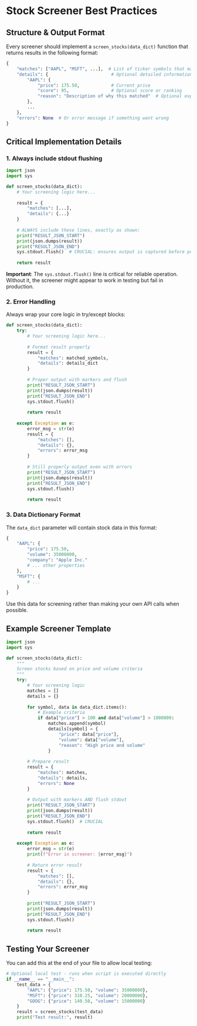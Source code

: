 # Stock Screener Best Practices

## Structure & Output Format

Every screener should implement a `screen_stocks(data_dict)` function that returns results in the following format:

```python
{
    "matches": ["AAPL", "MSFT", ...],  # List of ticker symbols that match criteria
    "details": {                        # Optional detailed information about matches
        "AAPL": {
            "price": 175.50,            # Current price
            "score": 95,                # Optional score or ranking
            "reason": "Description of why this matched"  # Optional explanation
        },
        ...
    },
    "errors": None  # Or error message if something went wrong
}
```

## Critical Implementation Details

### 1. Always include stdout flushing

```python
import json
import sys

def screen_stocks(data_dict):
    # Your screening logic here...
    
    result = {
        "matches": [...],
        "details": {...}
    }
    
    # ALWAYS include these lines, exactly as shown:
    print("RESULT_JSON_START")
    print(json.dumps(result))
    print("RESULT_JSON_END")
    sys.stdout.flush()  # CRUCIAL: ensures output is captured before process exits
    
    return result
```

**Important**: The `sys.stdout.flush()` line is critical for reliable operation. Without it, the screener might appear to work in testing but fail in production.

### 2. Error Handling

Always wrap your core logic in try/except blocks:

```python
def screen_stocks(data_dict):
    try:
        # Your screening logic here...
        
        # Format result properly
        result = {
            "matches": matched_symbols,
            "details": details_dict
        }
        
        # Proper output with markers and flush
        print("RESULT_JSON_START")
        print(json.dumps(result))
        print("RESULT_JSON_END")
        sys.stdout.flush()
        
        return result
        
    except Exception as e:
        error_msg = str(e)
        result = {
            "matches": [],
            "details": {},
            "errors": error_msg
        }
        
        # Still properly output even with errors
        print("RESULT_JSON_START")
        print(json.dumps(result))
        print("RESULT_JSON_END")
        sys.stdout.flush()
        
        return result
```

### 3. Data Dictionary Format

The `data_dict` parameter will contain stock data in this format:

```python
{
    "AAPL": {
        "price": 175.50,
        "volume": 35000000,
        "company": "Apple Inc."
        # ... other properties
    },
    "MSFT": {
        # ...
    }
}
```

Use this data for screening rather than making your own API calls when possible.

## Example Screener Template

```python
import json
import sys

def screen_stocks(data_dict):
    """
    Screen stocks based on price and volume criteria
    """
    try:
        # Your screening logic
        matches = []
        details = {}
        
        for symbol, data in data_dict.items():
            # Example criteria
            if data["price"] > 100 and data["volume"] > 1000000:
                matches.append(symbol)
                details[symbol] = {
                    "price": data["price"],
                    "volume": data["volume"],
                    "reason": "High price and volume"
                }
        
        # Prepare result
        result = {
            "matches": matches,
            "details": details,
            "errors": None
        }
        
        # Output with markers AND flush stdout
        print("RESULT_JSON_START")
        print(json.dumps(result))
        print("RESULT_JSON_END")
        sys.stdout.flush()  # CRUCIAL
        
        return result
        
    except Exception as e:
        error_msg = str(e)
        print(f"Error in screener: {error_msg}")
        
        # Return error result
        result = {
            "matches": [],
            "details": {},
            "errors": error_msg
        }
        
        print("RESULT_JSON_START")
        print(json.dumps(result))
        print("RESULT_JSON_END")
        sys.stdout.flush()
        
        return result
```

## Testing Your Screener

You can add this at the end of your file to allow local testing:

```python
# Optional local test - runs when script is executed directly
if __name__ == "__main__":
    test_data = {
        "AAPL": {"price": 175.50, "volume": 35000000},
        "MSFT": {"price": 310.25, "volume": 20000000},
        "GOOG": {"price": 140.50, "volume": 15000000}
    }
    result = screen_stocks(test_data)
    print("Test result:", result)
```